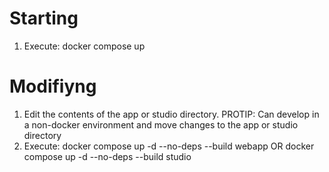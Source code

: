 # Starting

1. Execute: docker compose up

# Modifiyng

1. Edit the contents of the app or studio directory. PROTIP: Can develop in a non-docker environment and move changes to the app or studio directory
2. Execute: docker compose up -d --no-deps --build webapp OR docker compose up -d --no-deps --build studio
